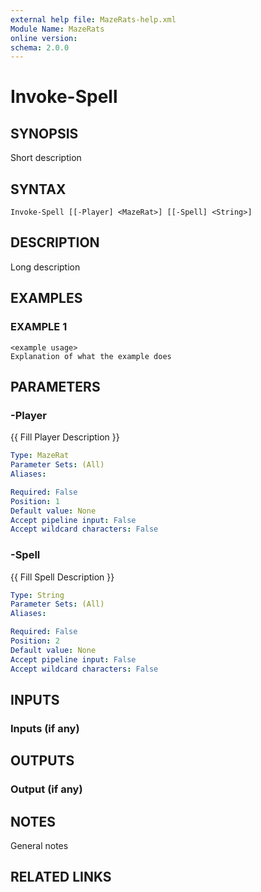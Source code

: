 ```yaml
---
external help file: MazeRats-help.xml
Module Name: MazeRats
online version:
schema: 2.0.0
---
```


# Invoke-Spell

## SYNOPSIS
Short description

## SYNTAX

```
Invoke-Spell [[-Player] <MazeRat>] [[-Spell] <String>]
```

## DESCRIPTION
Long description

## EXAMPLES

### EXAMPLE 1
```
<example usage>
Explanation of what the example does
```

## PARAMETERS

### -Player
{{ Fill Player Description }}

```yaml
Type: MazeRat
Parameter Sets: (All)
Aliases:

Required: False
Position: 1
Default value: None
Accept pipeline input: False
Accept wildcard characters: False
```

### -Spell
{{ Fill Spell Description }}

```yaml
Type: String
Parameter Sets: (All)
Aliases:

Required: False
Position: 2
Default value: None
Accept pipeline input: False
Accept wildcard characters: False
```

## INPUTS

### Inputs (if any)
## OUTPUTS

### Output (if any)
## NOTES
General notes

## RELATED LINKS
